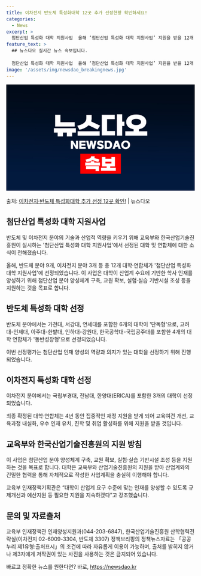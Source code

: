 ```yaml
---
title: 이차전지 반도체 특성화대학 12곳 추가 선정현황 확인하세요!
categories:
  - News
excerpt: >
  첨단산업 특성화 대학 지원사업  올해 ‘첨단산업 특성화 대학 지원사업’ 지원을 받을 12개 대학·연합체가 선…
feature_text: >
  ## 뉴스다오 실시간 뉴스 속보입니다.

  첨단산업 특성화 대학 지원사업  올해 ‘첨단산업 특성화 대학 지원사업’ 지원을 받을 12개 대학·연합체가 선…
image: '/assets/img/newsdao_breakingnews.jpg'
---
```


![뉴스다오 속보](/assets/img/newsdao_breakingnews.jpg)

<p>출처: <a href="https://newsdao.kr/4604" rel="dofollow">이차전지·반도체 특성화대학 추가 선정 12곳 확인!</a> | 뉴스다오</p>

<h2 data-ke-size="size26">첨단산업 특성화 대학 지원사업</h2>
반도체 및 이차전지 분야의 기술과 산업적 역량을 키우기 위해 교육부와 한국산업기술진흥원이 실시하는 '첨단산업 특성화 대학 지원사업'에서 선정된 대학 및 연합체에 대한 소식이 전해졌습니다.

<p data-ke-size="size16">올해, 반도체 분야 9개, 이차전지 분야 3개 등 총 12개 대학·연합체가 '첨단산업 특성화 대학 지원사업'에 선정되었습니다. 이 사업은 대학이 산업계 수요에 기반한 학사 인재를 양성하기 위해 첨단산업 분야 양성체계 구축, 교원 확보, 실험·실습 기반시설 조성 등을 지원하는 것을 목표로 합니다.</p>

<h2 data-ke-size="size26">반도체 특성화 대학 선정</h2>
반도체 분야에서는 가천대, 서강대, 연세대를 포함한 6개의 대학이 '단독형'으로, 고려대-인제대, 아주대-한밭대, 인하대-강원대, 한국공학대-국립공주대를 포함한 4개의 대학 연합체가 '동반성장형'으로 선정되었습니다.

<p data-ke-size="size16">이번 선정평가는 첨단산업 인재 양성의 역량과 의지가 있는 대학을 선정하기 위해 진행되었습니다.</p>

<h2 data-ke-size="size26">이차전지 특성화 대학 선정</h2>
이차전지 분야에서는 국립부경대, 전남대, 한양대(ERICA)를 포함한 3개의 대학이 선정되었습니다.

<p data-ke-size="size16">최종 확정된 대학·연합체는 4년 동안 집중적인 재정 지원을 받게 되어 교육여건 개선, 교육과정 내실화, 우수 인재 유치, 진학 및 취업 활성화를 위해 지원을 받을 것입니다.</p>

<h2 data-ke-size="size26">교육부와 한국산업기술진흥원의 지원 방침</h2>
이 사업은 첨단산업 분야 양성체계 구축, 교원 확보, 실험·실습 기반시설 조성 등을 지원하는 것을 목표로 합니다. 대학은 교육부와 산업기술진흥원의 지원을 받아 산업계와의 긴밀한 협력을 통해 자체적으로 작성한 사업계획을 충실히 이행해야 합니다.

<p data-ke-size="size16">교육부 인재정책기획관은 “대학이 산업계 요구 수준에 맞는 인재를 양성할 수 있도록 규제개선과 예산지원 등 필요한 지원을 지속하겠다”고 강조했습니다.</p>

<h2 data-ke-size="size26">문의 및 자료출처</h2>
교육부 인재정책관 인재양성지원과(044-203-6847), 한국산업기술진흥원 산학협력전략실(이차전지 02-6009-3304, 반도체 3307)
정책브리핑의 정책뉴스자료는 「공공누리 제1유형:출처표시」의 조건에 따라 자유롭게 이용이 가능하며, 출처를 밝히지 않거나 제3자에게 저작권이 있는 사진을 사용하는 것은 금지되어 있습니다. 

빠르고 정확한 뉴스를 원한다면? 바로, <a href="https://newsdao.kr" rel="dofollow">https://newsdao.kr</a>


    
